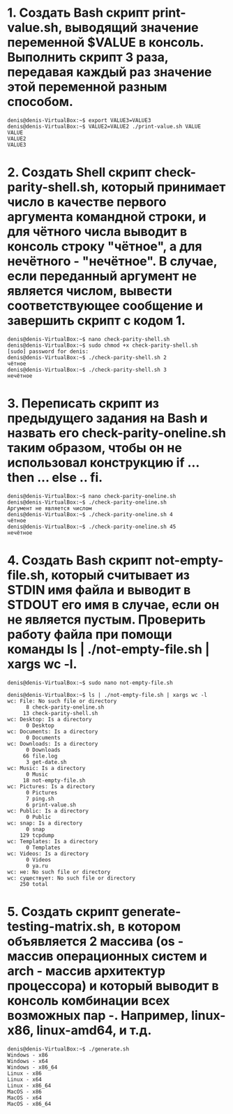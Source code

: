 # 1. Создать Bash скрипт print-value.sh, выводящий значение переменной $VALUE в консоль. Выполнить скрипт 3 раза, передавая каждый раз значение этой переменной разным способом.
```
denis@denis-VirtualBox:~$ export VALUE3=VALUE3
denis@denis-VirtualBox:~$ VALUE2=VALUE2 ./print-value.sh VALUE
VALUE
VALUE2
VALUE3
```
# 2. Создать Shell скрипт check-parity-shell.sh, который принимает число в качестве первого аргумента командной строки, и для чётного числа выводит в консоль строку "чётное", а для нечётного - "нечётное". В случае, если переданный аргумент не является числом, вывести соответствующее сообщение и завершить скрипт с кодом 1.
```
denis@denis-VirtualBox:~$ nano check-parity-shell.sh
denis@denis-VirtualBox:~$ sudo chmod +x check-parity-shell.sh 
[sudo] password for denis: 
denis@denis-VirtualBox:~$ ./check-parity-shell.sh 2
чётное
denis@denis-VirtualBox:~$ ./check-parity-shell.sh 3
нечётное
```

# 3. Переписать скрипт из предыдущего задания на Bash и назвать его check-parity-oneline.sh таким образом, чтобы он не использовал конструкцию if ... then ... else .. fi.
```
denis@denis-VirtualBox:~$ nano check-parity-oneline.sh
denis@denis-VirtualBox:~$ ./check-parity-oneline.sh
Аргумент не является числом
denis@denis-VirtualBox:~$ ./check-parity-oneline.sh 4
чётное
denis@denis-VirtualBox:~$ ./check-parity-oneline.sh 45
нечётное
```

# 4. Создать Bash скрипт not-empty-file.sh, который считывает из STDIN имя файла и выводит в STDOUT его имя в случае, если он не является пустым. Проверить работу файла при помощи команды ls | ./not-empty-file.sh | xargs wc -l.
```
denis@denis-VirtualBox:~$ sudo nano not-empty-file.sh

denis@denis-VirtualBox:~$ ls | ./not-empty-file.sh | xargs wc -l
wc: File: No such file or directory
      8 check-parity-oneline.sh
     13 check-parity-shell.sh
wc: Desktop: Is a directory
      0 Desktop
wc: Documents: Is a directory
      0 Documents
wc: Downloads: Is a directory
      0 Downloads
     66 file.log
      3 get-date.sh
wc: Music: Is a directory
      0 Music
     18 not-empty-file.sh
wc: Pictures: Is a directory
      0 Pictures
      7 ping.sh
      6 print-value.sh
wc: Public: Is a directory
      0 Public
wc: snap: Is a directory
      0 snap
    129 tcpdump
wc: Templates: Is a directory
      0 Templates
wc: Videos: Is a directory
      0 Videos
      0 ya.ru
wc: не: No such file or directory
wc: существует: No such file or directory
    250 total
```

# 5. Создать скрипт generate-testing-matrix.sh, в котором объявляется 2 массива (os - массив операционных систем и arch - массив архитектур процессора) и который выводит в консоль комбинации всех возможных пар <OS>-<ARCH>. Например, linux-x86, linux-amd64, и т.д.
```
denis@denis-VirtualBox:~$ ./generate.sh 
Windows - x86
Windows - x64
Windows - x86_64
Linux - x86
Linux - x64
Linux - x86_64
MacOS - x86
MacOS - x64
MacOS - x86_64
```